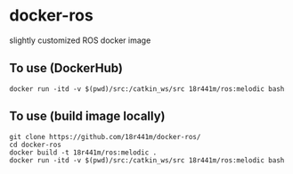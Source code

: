 # docker-ros
slightly customized ROS docker image

## To use (DockerHub)
    docker run -itd -v $(pwd)/src:/catkin_ws/src 18r441m/ros:melodic bash
    
## To use (build image locally)
    git clone https://github.com/18r441m/docker-ros/
    cd docker-ros
    docker build -t 18r441m/ros:melodic .
    docker run -itd -v $(pwd)/src:/catkin_ws/src 18r441m/ros:melodic bash
    
